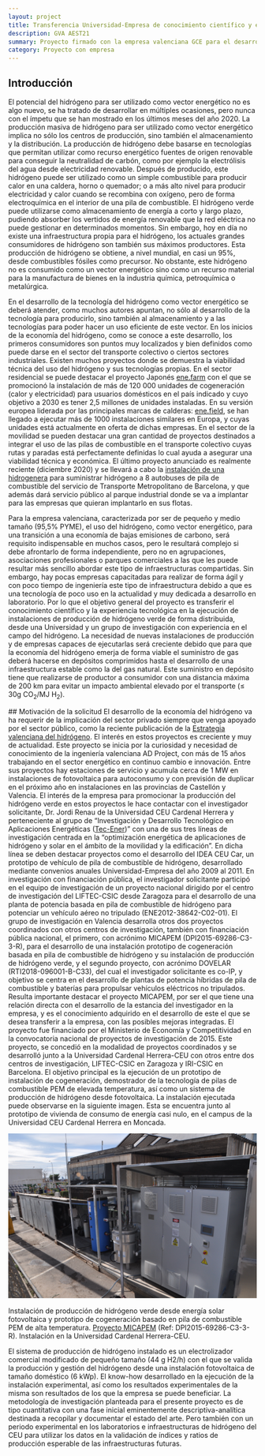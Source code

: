 ```yaml
---
layout: project
title: Transferencia Universidad-Empresa de conocimiento científico y experiencia tecnológica para el desarrollo de infraestructuras de producción de hidrógeno verde de forma distribuída. 
description: GVA AEST21
summary: Proyecto firmado con la empresa valenciana GCE para el desarrollo de instalaciones de producción de hidrógeno en la economía valenciana
category: Proyecto con empresa
---
```


## Introducción
El potencial del hidrógeno para ser utilizado como vector energético no es algo nuevo, se ha tratado de desarrollar en múltiples ocasiones, pero nunca con el ímpetu que se han mostrado en los últimos meses del año 2020. La producción masiva de hidrógeno para ser utilizado como vector energético implica no sólo los centros de producción, sino también el almacenamiento y la distribución. La producción de hidrógeno debe basarse en tecnologías que permitan utilizar como recurso energético fuentes de origen renovable para conseguir la neutralidad de carbón, como por ejemplo la electrólisis del agua desde electricidad renovable. Después de producido, este hidrógeno puede ser utilizado como un simple combustible para producir calor en una caldera, horno o quemador; o a más alto nivel para producir electricidad y calor cuando se recombina con oxígeno, pero de forma electroquímica en el interior de una pila de combustible. El hidrógeno verde puede utilizarse como almacenamiento de energía a corto y largo plazo, pudiendo absorber los vertidos de energía renovable que la red eléctrica no puede gestionar en determinados momentos. Sin embargo, hoy en día no existe una infraestructura propia para el hidrógeno, los actuales grandes consumidores de hidrógeno son también sus máximos productores. Esta producción de hidrógeno se obtiene, a nivel mundial, en casi un 95%, desde combustibles fósiles como precursor. No obstante, este hidrógeno no es consumido como un vector energético sino como un recurso material para la manufactura de bienes en la industria química, petroquímica o metalúrgica.

En el desarrollo de la tecnología del hidrógeno como vector energético se deberá atender, como muchos autores apuntan, no sólo al desarrollo de la tecnología para producirlo, sino también al almacenamiento y a las tecnologías para poder hacer un uso eficiente de este vector. En los inicios de la economía del hidrógeno, como se conoce a este desarrollo, los primeros consumidores son puntos muy localizados y bien definidos como puede darse en el sector del transporte colectivo o ciertos sectores industriales. Existen muchos proyectos donde se demuestra la viabilidad técnica del uso del hidrógeno y sus tecnologías propias. En el sector residencial se puede destacar el proyecto Japonés <a href="https://www.j-lpgas.gr.jp/en/appliances/" target="_blanck">ene.farm</a> con el que se promocionó la instalación de más de 120 000 unidades de cogeneración (calor y electricidad) para usuarios domésticos en el país indicado y cuyo objetivo a 2030 es tener 2,5 millones de unidades instaladas. En su versión europea liderada por las principales marcas de calderas: <a href="http://enefield.eu/category/about/" target="_blanck">ene.field</a>, se han llegado a ejecutar más de 1000 instalaciones similares en Europa, y cuyas unidades está actualmente en oferta de dichas empresas. En el sector de la movilidad se pueden destacar una gran cantidad de proyectos destinados a integrar el uso de las pilas de combustible en el transporte colectivo cuyas rutas y paradas está perfectamente definidas lo cual ayuda a asegurar una viabilidad técnica y económica. El último proyecto anunciado es realmente reciente (diciembre 2020) y se llevará a cabo la <a href="https://www.europapress.es/economia/noticia-iberdrola-construira-planta-barcelona-suministrar-hidrogeno-verde-autobuses-ciudad-20201210114206.html" target="blanck">instalación de una hidrogenera</a> para suministrar hidrógeno a 8 autobuses de pila de combustible del servicio de Transporte Metropolitano de Barcelona, y que además dará servicio público al parque industrial donde se va a implantar para las empresas que quieran implantarlo en sus flotas.

Para la empresa valenciana, caracterizada por ser de pequeño y medio tamaño (95,5% PYME), el uso del hidrógeno, como vector energético, para una transición a una economía de bajas emisiones de carbono, será requisito indispensable en muchos casos, pero le resultará complejo si debe afrontarlo de forma independiente, pero no en agrupaciones, asociaciones profesionales o parques comerciales a las que les puede resultar más sencillo abordar este tipo de infraestructuras compartidas. Sin embargo, hay pocas empresas capacitadas para realizar de forma ágil y con poco tiempo de ingeniería este tipo de infraestructura debido a que es una tecnología de poco uso en la actualidad y muy dedicada a desarrollo en laboratorio. Por lo que el objetivo general del proyecto es transferir el conocimiento científico y la experiencia tecnológica en la ejecución de instalaciones de producción de hidrógeno verde de forma distribuida, desde una Universidad y un grupo de investigación con experiencia en el campo del hidrógeno. La necesidad de nuevas instalaciones de producción y de empresas capaces de ejecutarlas será creciente debido que para que la economía del hidrógeno emerja de forma viable el suministro de gas deberá hacerse en depósitos comprimidos hasta el desarrollo de una infraestructura estable como la del gas natural. Este suministro en depósito tiene que realizarse de productor a consumidor con una distancia máxima de 200 km para evitar un impacto ambiental elevado por el transporte (≤ 30g CO<sub>2</sub>/MJ H<sub>2</sub>).

## Motivación de la solicitud
El desarrollo de la economía del hidrógeno va ha requerir de la implicación del sector privado siempre que venga apoyado por el sector público, como la reciente publicación de la <a href="https://www.gva.es/va/inicio/area_de_prensa/not_detalle_area_prensa?id=907800" target="_blanck">Estrategia valenciana del hidrógeno</a>. El interés en estos proyectos es creciente y muy de actualidad. Este proyecto se inicia por la curiosidad y necesidad de conocimiento de la ingeniería valenciana AD Project, con más de 15 años trabajando en el sector energético en continuo cambio e innovación. Entre sus proyectos hay estaciones de servicio y acumula cerca de 1 MW en instalaciones de fotovoltaica para autoconsumo y con previsión de duplicar en el próximo año en instalaciones en las provincias de Castellón y Valencia. El interés de la empresa para promocionar la producción del hidrógeno verde en estos proyectos le hace contactar con el investigador solicitante, Dr. Jordi Renau de la Universidad CEU Cardenal Herrera y perteneciente al grupo de “Investigación y Desarrollo Tecnológico en Aplicaciones Energéticas (<a href="https://www.uchceu.es/grupos-lineas-investigacion/grupo-de-investigacion-y-desarrollo-de-tecnologias-en-aplicaciones-energeticas-tecener" target="_blanck">Tec-Ener</a>)” con una de sus tres líneas de investigación centrada en la “optimización energética de aplicaciones de hidrógeno y solar en el ámbito de la movilidad y la edificación”. En dicha línea se deben destacar proyectos como el desarrollo del IDEA CEU Car, un prototipo de vehículo de pila de combustible de hidrógeno, desarrollado mediante convenios anuales Universidad-Empresa del año 2009 al 2011. En investigación con financiación pública, el investigador solicitante participó en el equipo de investigación de un proyecto nacional dirigido por el centro de investigación del LIFTEC-CSIC desde Zaragoza para el desarrollo de una planta de potencia basada en pila de combustible de hidrógeno para potenciar un vehículo aéreo no tripulado (ENE2012-38642-C02-01). El grupo de investigación en Valencia desarrolla otros dos proyectos coordinados con otros centros de investigación, también con financiación pública nacional, el primero, con acrónimo MICAPEM (DPI2015-69286-C3-3-R), para el desarrollo de una instalación prototipo de cogeneración basada en pila de combustible de hidrógeno y su instalación de producción de hidrógeno verde, y el segundo proyecto, con acrónimo DOVELAR (RTI2018-096001-B-C33), del cual el investigador solicitante es co-IP, y objetivo se centra en el desarrollo de plantas de potencia híbridas de pila de combustible y baterías para propulsar vehículos eléctricos no tripulados.
Resulta importante destacar el proyecto MICAPEM, por ser el que tiene una relación directa con el desarrollo de la estancia del investigador en la empresa, y es el conocimiento adquirido en el desarrollo de este el que se desea transferir a la empresa, con las posibles mejoras integradas. El proyecto fue financiado por el Ministerio de Economía y Competitividad en la convocatoria nacional de proyectos de investigación de 2015. Este proyecto, se concedió en la modalidad de proyectos coordinados y se desarrolló junto a la Universidad Cardenal Herrera-CEU con otros entre dos centros de investigación, LIFTEC-CSIC en Zaragoza y IRI-CSIC en Barcelona. El objetivo principal es la ejecución de un prototipo de instalación de cogeneración, demostrador de la tecnología de pilas de combustible PEM de elevada temperatura, así como un sistema de producción de hidrógeno desde fotovoltaica. La instalación ejecutada puede observarse en la siguiente imagen. Esta se encuentra junto al prototipo de vivienda de consumo de energía casi nulo, en el campus de la Universidad CEU Cardenal Herrera en Moncada.

<img src="https://raw.githubusercontent.com/jordirenau/jordirenau.github.io/main/docs/_projects/2015-01-01-micapem_images/CEgL2t3odirFGIu.jpg" alt="Vista de las instalaciones dentro de la casa solar de la Universidad CEU Cardenal Herrera"/>

Instalación de producción de hidrógeno verde desde energía solar fotovoltaica y prototipo de cogeneración basado en pila de combustible PEM de alta temperatura. <a href="/projects/micapem" target="_blanck">Proyecto MICAPEM</a> (Ref: DPI2015-69286-C3-3-R). Instalación en la Universidad Cardenal Herrera-CEU.

El sistema de producción de hidrógeno instalado es un electrolizador comercial modificado de pequeño tamaño (44 g H2/h) con el que se valida la producción y gestión del hidrógeno desde una instalación fotovoltaica de tamaño doméstico (6 kWp). El know-how desarrollado en la ejecución de la instalación experimental, así como los resultados experimentales de la misma son resultados de los que la empresa se puede beneficiar. La metodología de investigación planteada para el presente proyecto es de tipo cuantitativa con una fase inicial eminentemente descriptiva-analítica destinada a recopilar y documentar el estado del arte. Pero también con un periodo experimental en los laboratorios e infraestructuras de hidrógeno del CEU para utilizar los datos en la validación de índices y ratios de producción esperable de las infraestructuras futuras.
